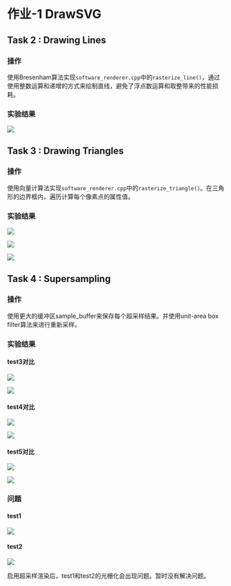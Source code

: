 # 作业-1 DrawSVG

## Task 2 : Drawing Lines

### 操作

使用Bresenham算法实现`software_renderer.cpp`中的`rasterize_line()`，通过使用整数运算和递增的方式来绘制直线，避免了浮点数运算和取整带来的性能损耗。

### 实验结果

![](pic/task2.png)

## Task 3 : Drawing Triangles

### 操作

使用向量计算法实现`software_renderer.cpp`中的`rasterize_triangle()`。在三角形的边界框内，遍历计算每个像素点的属性值。

### 实验结果

![](pic/test3.png)

![](pic/test4.png)

![](pic/test5.png)

## Task 4 : Supersampling

### 操作

使用更大的缓冲区sample_buffer来保存每个超采样结果。并使用unit-area box filter算法来进行重新采样。

### 实验结果

#### test3对比

![](pic/test3.png)

![](pic/test3_16.png)

#### test4对比

![](pic/test4.png)

![](pic/test4_16.png)

#### test5对比

![](pic/test5.png)

![](pic/test5_16.png)

### 问题

#### test1

![](pic/test1_problem.png)

#### test2

![](pic/test2_problem.png)

启用超采样渲染后，test1和test2的光栅化会出现问题。暂时没有解决问题。
